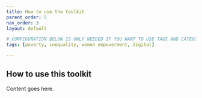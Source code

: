 ```yaml
---
title: How to use the toolkit
parent_order: 5
nav_order: 3
layout: default

# CONFIGURATION BELOW IS ONLY NEEDED IF YOU WANT TO USE TAGS AND CATEGORY IN THE TOOLKIT
tags: [poverty, inequality, women empoverment, digital]

---
```


## How to use this toolkit

Content goes here.
